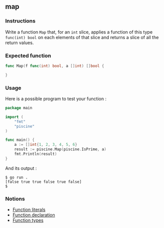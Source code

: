 ## map

### Instructions

Write a function `Map` that, for an `int` slice, applies a function of this type `func(int) bool` on each elements of that slice and returns a slice of all the return values.

### Expected function

```go
func Map(f func(int) bool, a []int) []bool {

}
```

### Usage

Here is a possible program to test your function :

```go
package main

import (
	"fmt"
	"piscine"
)

func main() {
	a := []int{1, 2, 3, 4, 5, 6}
	result := piscine.Map(piscine.IsPrime, a)
	fmt.Println(result)
}
```

And its output :

```console
$ go run .
[false true true false true false]
$
```

### Notions

- [Function literals](https://golang.org/ref/spec#Function_literals)
- [Function declaration](https://golang.org/ref/spec#Function_declarations)
- [Function types](https://golang.org/ref/spec#Function_types)
